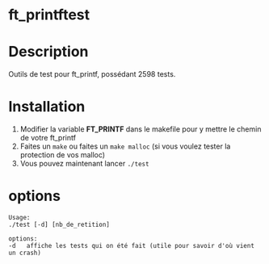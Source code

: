 # ft_printftest

# Description
Outils de test pour ft_printf, possédant 2598 tests.

# Installation
1.  Modifier la variable **FT_PRINTF** dans le makefile pour y mettre le chemin de votre ft_printf
2.  Faites un `make` ou faites un `make malloc` (si vous voulez tester la protection de vos malloc)
3.  Vous pouvez maintenant lancer `./test`

# options
```
Usage:
./test [-d] [nb_de_retition]

options:
-d   affiche les tests qui on été fait (utile pour savoir d'où vient un crash)
```
